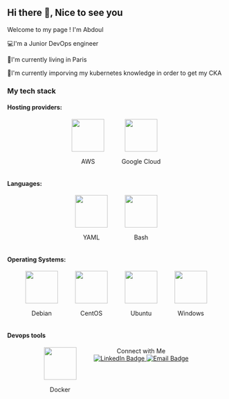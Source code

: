 ## Hi there 👋, Nice to see you 

Welcome to my page !
I'm Abdoul 

:computer:I'm a Junior DevOps engineer 

:round_pushpin:I'm currently living in Paris

:seedling:I'm currently imporving my kubernetes knowledge in order to get my CKA 

### My tech stack 

#### Hosting providers:
<div style="display: flex; justify-content: center;">
  <div style="text-align: center; margin: 0 20px;">
    <img width="75" src="https://raw.githubusercontent.com/gilbarbara/logos/master/logos/aws.svg"/>
    <br>
    <p>AWS</p>
  </div>
  <div style="text-align: center; margin: 0 20px;">
    <img width="75" src="https://raw.githubusercontent.com/gilbarbara/logos/master/logos/google-cloud.svg"/>
    <br>
    <p>Google Cloud</p>
  </div>
</div>

#### Languages:
<div style="display: flex; justify-content: center;">
  <div style="text-align: center; margin: 0 20px;">
    <img width="75" src="https://raw.githubusercontent.com/gilbarbara/logos/master/logos/yaml.svg"/>
    <br>
    <p>YAML</p>
  </div>
  <div style="text-align: center; margin: 0 20px;">
    <img width="75" src="https://raw.githubusercontent.com/gilbarbara/logos/master/logos/bash.svg"/>
    <br>
    <p>Bash</p>
  </div>
</div>

#### Operating Systems:
<div style="display: flex; justify-content: center;">
  <div style="text-align: center; margin: 0 20px;">
    <img width="75" src="https://raw.githubusercontent.com/gilbarbara/logos/master/logos/debian.svg"/>
    <br>
    <p>Debian</p>
  </div>
  <div style="text-align: center; margin: 0 20px;">
    <img width="75" src="https://raw.githubusercontent.com/gilbarbara/logos/master/logos/centos.svg"/>
    <br>
    <p>CentOS</p>
  </div>
  <div style="text-align: center; margin: 0 20px;">
    <img width="75" src="https://raw.githubusercontent.com/gilbarbara/logos/master/logos/ubuntu.svg"/>
    <br>
    <p>Ubuntu</p>
  </div>
  <div style="text-align: center; margin: 0 20px;">
    <img width="75" src="https://raw.githubusercontent.com/gilbarbara/logos/master/logos/windows.svg"/>
    <br>
    <p>Windows</p>
  </div>
</div>

#### Devops tools 
<div style="display: flex; justify-content: center;">
  <div style="text-align: center; margin: 0 20px;">
    <img width="75" src="https://raw.githubusercontent.com/gilbarbara/logos/master/logos/docker.svg"/>
    <br>
    <p>Docker</p>
  </div>
  <div style="text-align: center; margin: 0 20px;">
    <img


## Connect with Me

<div id="badges">
  <a href="https://www.linkedin.com/in/aafall/">
    <img src="https://img.shields.io/badge/LinkedIn-blue?style=for-the-badge&logo=linkedin&logoColor=white" alt="LinkedIn Badge"/>
  </a>
  <a href="mailto:abdoul@gmail.com">
    <img src="https://img.shields.io/badge/Email-red?style=for-the-badge&logo=email&logoColor=white" alt="Email Badge"/>
  </a>
</div>
<!--
**AbdoulAFall/AbdoulAFall** is a ✨ _special_ ✨ repository because its `README.md` (this file) appears on your GitHub profile.

Here are some ideas to get you started:

- 🔭 I’m currently working on ...
- 🌱 I’m currently learning ...
- 👯 I’m looking to collaborate on ...
- 🤔 I’m looking for help with ...
- 💬 Ask me about ...
- 📫 How to reach me: ...
- 😄 Pronouns: ...
- ⚡ Fun fact: ...
-->
